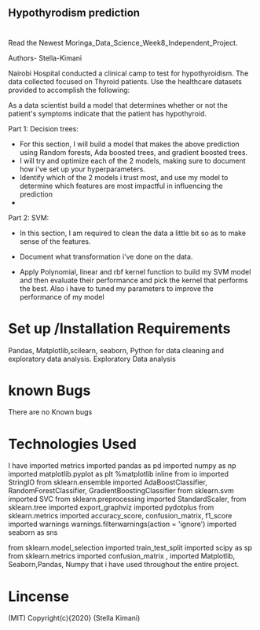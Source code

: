 ## Hypothyrodism prediction


# 
Read the Newest Moringa_Data_Science_Week8_Independent_Project.

Authors- Stella-Kimani

Nairobi Hospital conducted a clinical camp to test for hypothyroidism. The data collected focused on Thyroid patients. Use the healthcare datasets provided to accomplish the following:  

As a data scientist build a model that determines whether or not the patient's symptoms indicate that the patient has hypothyroid.

Part 1: Decision trees:
- For this section, I will build a model that makes the above prediction using Random forests, Ada boosted trees, and gradient boosted trees.
- I will try and optimize each of the 2 models, making sure to document how i've set up your hyperparameters.
- Identify which of the 2 models i trust most, and use my model to determine which features are most impactful in influencing the prediction
- 
Part 2: SVM:

- In this section, I am required to clean the data a little bit so as to make sense of the features.

- Document what transformation i've done on the data.

- Apply Polynomial, linear and rbf kernel function to build my SVM model and then evaluate their performance and pick the kernel that performs the best. Also i have to tuned my  parameters to improve the performance of my model

# Set up /Installation Requirements

Pandas, Matplotlib,scilearn, seaborn, Python  for data cleaning and exploratory data analysis.
Exploratory Data analysis

# known Bugs
There are no Known bugs 
# Technologies Used 
I have imported metrics
imported pandas as pd
imported numpy as np
imported matplotlib.pyplot as plt
%matplotlib inline
from io imported StringIO
from sklearn.ensemble imported AdaBoostClassifier, RandomForestClassifier, GradientBoostingClassifier
from sklearn.svm imported SVC
from sklearn.preprocessing imported StandardScaler, 
from sklearn.tree imported export_graphviz 
imported pydotplus
from sklearn.metrics imported accuracy_score, confusion_matrix, f1_score
imported warnings
warnings.filterwarnings(action = 'ignore')
imported seaborn as sns

from sklearn.model_selection imported train_test_split
imported scipy as sp
from sklearn.metrics imported confusion_matrix
, imported Matplotlib, Seaborn,Pandas, Numpy  that i have used throughout the entire project.
# Lincense 
(MIT)
Copyright(c){2020} (Stella Kimani)
